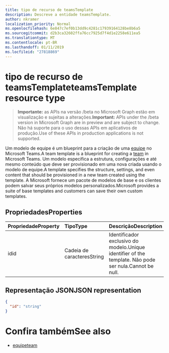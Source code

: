 ```yaml
---
title: tipo de recurso de teamsTemplate
description: Descreve a entidade teamsTemplate.
author: nkramer
localization_priority: Normal
ms.openlocfilehash: 6e847c7ef0b13dd9c4281c17939164128be8b6a5
ms.sourcegitcommit: d2b3ca32602ffa76cc7925d7f4d1e2258e611ea5
ms.translationtype: MT
ms.contentlocale: pt-BR
ms.lasthandoff: 01/11/2019
ms.locfileid: "27818869"
---
```

# <a name="teamstemplate-resource-type"></a><span data-ttu-id="a2c65-103">tipo de recurso de teamsTemplate</span><span class="sxs-lookup"><span data-stu-id="a2c65-103">teamsTemplate resource type</span></span>

> <span data-ttu-id="a2c65-104">**Importante:** as APIs na versão /beta no Microsoft Graph estão em visualização e sujeitas a alterações.</span><span class="sxs-lookup"><span data-stu-id="a2c65-104">**Important:** APIs under the /beta version in Microsoft Graph are in preview and are subject to change.</span></span> <span data-ttu-id="a2c65-105">Não há suporte para o uso dessas APIs em aplicativos de produção.</span><span class="sxs-lookup"><span data-stu-id="a2c65-105">Use of these APIs in production applications is not supported.</span></span>

<span data-ttu-id="a2c65-106">Um modelo de equipe é um blueprint para a criação de uma [equipe](../resources/team.md) no Microsoft Teams.</span><span class="sxs-lookup"><span data-stu-id="a2c65-106">A team template is a blueprint for creating a [team](../resources/team.md) in Microsoft Teams.</span></span> <span data-ttu-id="a2c65-107">Um modelo especifica a estrutura, configurações e até mesmo conteúdo que deve ser provisionado em uma nova criada usando o modelo de equipe.</span><span class="sxs-lookup"><span data-stu-id="a2c65-107">A template specifies the structure, settings, and even content that should be provisioned in a new team created using the template.</span></span> <span data-ttu-id="a2c65-108">A Microsoft fornece um pacote de modelos de base e os clientes podem salvar seus próprios modelos personalizados.</span><span class="sxs-lookup"><span data-stu-id="a2c65-108">Microsoft provides a suite of base templates and customers can save their own custom templates.</span></span>

## <a name="properties"></a><span data-ttu-id="a2c65-109">Propriedades</span><span class="sxs-lookup"><span data-stu-id="a2c65-109">Properties</span></span>

| <span data-ttu-id="a2c65-110">Propriedade</span><span class="sxs-lookup"><span data-stu-id="a2c65-110">Property</span></span>            | <span data-ttu-id="a2c65-111">Tipo</span><span class="sxs-lookup"><span data-stu-id="a2c65-111">Type</span></span>     | <span data-ttu-id="a2c65-112">Descrição</span><span class="sxs-lookup"><span data-stu-id="a2c65-112">Description</span></span> |
|:------------------- |:-------- |:----------- |
| <span data-ttu-id="a2c65-113">id</span><span class="sxs-lookup"><span data-stu-id="a2c65-113">id</span></span>                  | <span data-ttu-id="a2c65-114">Cadeia de caracteres</span><span class="sxs-lookup"><span data-stu-id="a2c65-114">String</span></span>   | <span data-ttu-id="a2c65-115">Identificador exclusivo do modelo.</span><span class="sxs-lookup"><span data-stu-id="a2c65-115">Unique identifier of the template.</span></span> <span data-ttu-id="a2c65-116">Não pode ser nula.</span><span class="sxs-lookup"><span data-stu-id="a2c65-116">Cannot be null.</span></span> |

## <a name="json-representation"></a><span data-ttu-id="a2c65-117">Representação JSON</span><span class="sxs-lookup"><span data-stu-id="a2c65-117">JSON representation</span></span>

<!-- {
  "blockType": "resource",
  "@odata.type": "microsoft.graph.teamsTemplate",
  "baseType": "microsoft.graph.entity"
}-->

```json
{
  "id": "string"
}
```

# <a name="see-also"></a><span data-ttu-id="a2c65-118">Confira também</span><span class="sxs-lookup"><span data-stu-id="a2c65-118">See also</span></span>

- [<span data-ttu-id="a2c65-119">equipe</span><span class="sxs-lookup"><span data-stu-id="a2c65-119">team</span></span>](team.md)

